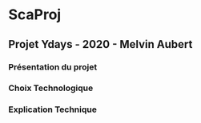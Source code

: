 # ScaProj


## Projet Ydays - 2020 - Melvin Aubert


### Présentation du projet

### Choix Technologique

### Explication Technique
